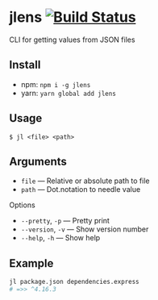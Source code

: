 # jlens [![Build Status][status-img]][status-url]

CLI for getting values from JSON files

## Install

- npm: `npm i -g jlens`
- yarn: `yarn global add jlens`

## Usage

```
$ jl <file> <path>
```

## Arguments

- `file` — Relative or absolute path to file
- `path` — Dot.notation to needle value

Options

- `--pretty`, `-p` — Pretty print
- `--version`, `-v` — Show version number
- `--help`, `-h` — Show help

## Example

```sh
jl package.json dependencies.express
# =>> ^4.16.3
```

[status-url]: https://travis-ci.org/bigslycat/jlens
[status-img]: https://travis-ci.org/bigslycat/jlens.svg?branch=master
